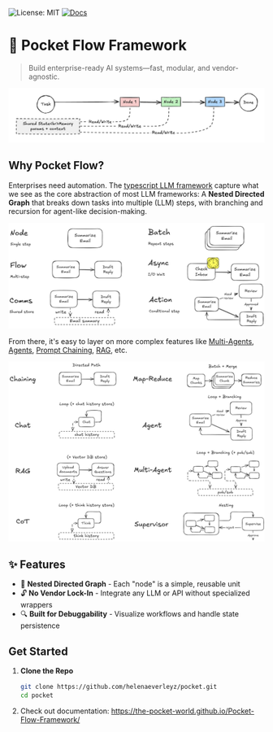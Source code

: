 ![License: MIT](https://img.shields.io/badge/License-MIT-yellow.svg)
[![Docs](https://img.shields.io/badge/docs-latest-blue)](https://helenaeverleyz.github.io/pocket/)

# 🚀 Pocket Flow Framework
> Build enterprise-ready AI systems—fast, modular, and vendor-agnostic.

<p align="center">
  <img src="./assets/arc.png" width="700"/>
</p>

## Why Pocket Flow?
Enterprises need automation. The [typescript LLM framework](pocket/src/pocket.ts) capture what we see as the core abstraction of most LLM frameworks: A **Nested Directed Graph** that breaks down tasks into multiple (LLM) steps, with branching and recursion for agent-like decision-making.

<p align="center">
  <img src="./assets/abstraction.png" width="700"/>
</p>

From there, it's easy to layer on more complex features like [Multi-Agents](https://helenaeverleyz.github.io/pocket/multi_agent/), [Agents](https://helenaeverleyz.github.io/pocket/agent/), [Prompt Chaining](https://the-pocket.github.io/PocketFlow/decomp.html), [RAG](https://helenaeverleyz.github.io/pocket/rag/), etc.

<p align="center">
  <img src="./assets/paradigm.png" width="700"/>
</p>

## ✨ Features
- 🔄 **Nested Directed Graph** - Each "node" is a simple, reusable unit
- 🔓 **No Vendor Lock-In** - Integrate any LLM or API without specialized wrappers  
- 🔍 **Built for Debuggability** - Visualize workflows and handle state persistence

## Get Started
1. **Clone the Repo**  
   ```bash
   git clone https://github.com/helenaeverleyz/pocket.git
   cd pocket

2. Check out documentation: https://the-pocket-world.github.io/Pocket-Flow-Framework/
